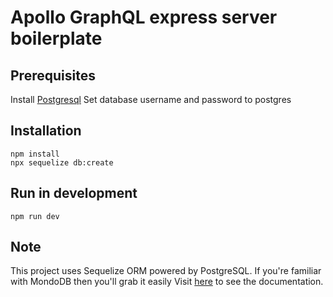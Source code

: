 # Apollo GraphQL express server boilerplate 

## Prerequisites
Install [Postgresql](https://docs.boundlessgeo.com/suite/1.1.1/index.html)
Set database username and password to postgres

## Installation

```
npm install
npx sequelize db:create
```

## Run in development
```
npm run dev
```

## Note
This project uses Sequelize ORM powered by PostgreSQL. 
If you're familiar with MondoDB then you'll grab it easily
Visit [here](https://sequelize.org/master) to see the documentation.
